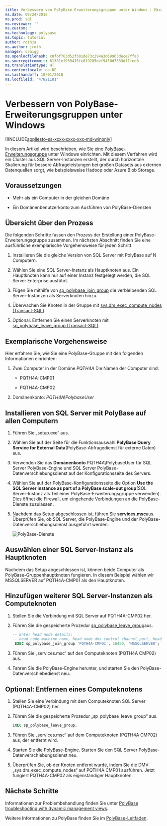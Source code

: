 ```yaml
---
title: Verbessern von PolyBase-Erweiterungsgruppen unter Windows | Microsoft-Dokumentation
ms.date: 09/24/2018
ms.prod: sql
ms.reviewer: ''
ms.custom: ''
ms.technology: polybase
ms.topic: tutorial
author: rothja
ms.author: jroth
manager: craigg
ms.openlocfilehash: c8fbf783d52f301de73c294a3d68965dece7ffa3
ms.sourcegitcommit: 61381ef939415fe019285def9450d7583df1fed0
ms.translationtype: HT
ms.contentlocale: de-DE
ms.lasthandoff: 10/01/2018
ms.locfileid: "47821181"
---
```

# <a name="improve-polybase-scale-out-groups-on-windows"></a>Verbessern von PolyBase-Erweiterungsgruppen unter Windows

[!INCLUDE[appliesto-ss-xxxx-xxxx-xxx-md-winonly](../../includes/appliesto-ss-xxxx-xxxx-xxx-md-winonly.md)]

In diesem Artikel wird beschrieben, wie Sie eine [PolyBase-Erweiterungsgruppe](polybase-scale-out-groups.md) unter Windows einrichten. Mit diesem Verfahren wird ein Cluster aus SQL Server-Instanzen erstellt, der durch horizontale Skalierung für bessere Abfrageleistungen bei großen Datasets aus externen Datenquellen sorgt, wie beispielsweise Hadoop oder Azure Blob Storage.

## <a name="prerequisites"></a>Voraussetzungen
  
- Mehr als ein Computer in der gleichen Domäne  
  
- Ein Domänenbenutzerkonto zum Ausführen von PolyBase-Diensten  
  
## <a name="process-overview"></a>Übersicht über den Prozess

Die folgenden Schritte fassen den Prozess der Erstellung einer PolyBase-Erweiterungsgruppe zusammen. Im nächsten Abschnitt finden Sie eine ausführliche exemplarische Vorgehensweise für jeden Schritt.
  
1. Installieren Sie die gleiche Version von SQL Server mit PolyBase auf N Computern.
  
2. Wählen Sie eine SQL Server-Instanz als Hauptknoten aus. Ein Hauptknoten kann nur auf einer Instanz festgelegt werden, die SQL Server Enterprise ausführt.
  
3. Fügen Sie mithilfe von [sp_polybase_join_group](../../relational-databases/system-stored-procedures/polybase-stored-procedures-sp-polybase-join-group.md) die verbleibenden SQL Server-Instanzen als Serverknoten hinzu.

4. Überwachen Sie Knoten in der Gruppe mit [sys.dm_exec_compute_nodes &#40;Transact-SQL&#41;](../../relational-databases/system-dynamic-management-views/sys-dm-exec-compute-nodes-transact-sql.md).

5. Optional. Entfernen Sie einen Serverknoten mit [sp_polybase_leave_group &#40;Transact-SQL&#41;](../../relational-databases/system-stored-procedures/polybase-stored-procedures-sp-polybase-leave-group.md).

## <a name="example-walk-through"></a>Exemplarische Vorgehensweise

Hier erfahren Sie, wie Sie eine PolyBase-Gruppe mit den folgenden Informationen einrichten:  
  
1. Zwei Computer in der Domäne *PQTH4A* Die Namen der Computer sind:  
  
   - PQTH4A-CMP01  
  
   - PQTH4A-CMP02  
  
2. Domänenkonto: *PQTH4A\PolybaseUser*  

## <a name="install-sql-server-with-polybase-on-all-machines"></a>Installieren von SQL Server mit PolyBase auf allen Computern

1. Führen Sie „setup.exe“ aus.
  
2. Wählen Sie auf der Seite für die Funktionsauswahl **PolyBase Query Service for External Data**(PolyBase-Abfragedienst für externe Daten) aus.
  
3. Verwenden Sie das **Domänenkonto** PQTH4A\PolybaseUser für SQL Server PolyBase-Engine und SQL Server PolyBase-Datenverschiebungsdienst auf der Konfigurationsseite des Servers.
  
4. Wählen Sie auf der PolyBase-Konfigurationsseite die Option **Use the SQL Server instance as part of a PolyBase scale-out group**(SQL Server-Instanz als Teil einer PolyBase-Erweiterungsgruppe verwenden). Dies öffnet die Firewall, um eingehende Verbindungen an die PolyBase-Dienste zuzulassen.
  
5. Nachdem das Setup abgeschlossen ist, führen Sie **services.msc**aus. Überprüfen Sie, ob SQL Server, die PolyBase-Engine und der PolyBase-Datenverschiebungsdienst ausgeführt werden.
  
   ![PolyBase-Dienste](../../relational-databases/polybase/media/polybase-services.png "PolyBase services")  
  
## <a name="select-one-sql-server-as-head-node"></a>Auswählen einer SQL Server-Instanz als Hauptknoten  
  
Nachdem das Setup abgeschlossen ist, können beide Computer als PolyBase-Gruppenhauptknoten fungieren. In diesem Beispiel wählen wir MSSQLSERVER auf PQTH4A-CMP01 als den Hauptknoten.
  
## <a name="add-other-sql-server-instances-as-compute-nodes"></a>Hinzufügen weiterer SQL Server-Instanzen als Computeknoten  
  
1. Stellen Sie die Verbindung mit SQL Server auf PQTH4A-CMP02 her.
  
2. Führen Sie die gespeicherte Prozedur [sp_polybase_leave_group](../../relational-databases/system-stored-procedures/polybase-stored-procedures-sp-polybase-join-group.md)aus.

   ```sql
   -- Enter head node details:
   -- head node machine name, head node dms control channel port, head node sql server name  
    EXEC sp_polybase_join_group 'PQTH4A-CMP01', 16450, 'MSSQLSERVER';
   ```  

3. Führen Sie „services.msc“ auf den Computeknoten (PQTH4A CMP02) aus.
  
4. Fahren Sie die PolyBase-Engine herunter, und starten Sie den PolyBase-Datenverschiebedienst neu.
  
## <a name="optional-remove-a-compute-node"></a>Optional: Entfernen eines Computeknotens  
  
1. Stellen Sie eine Verbindung mit dem Computeknoten SQL Server (PQTH4A-CMP02) her.
  
2. Führen Sie die gespeicherte Prozedur „sp_polybase_leave_group“ aus.
  
    ```sql  
    EXEC sp_polybase_leave_group;  
    ```  
  
3. Führen Sie „services.msc“ auf dem Computeknoten (PQTH4A CMP02) aus, der entfernt wird.
  
4. Starten Sie die PolyBase-Engine. Starten Sie den SQL Server PolyBase-Datenverschiebungsdienst neu.
  
5. Überprüfen Sie, ob der Knoten entfernt wurde, indem Sie die DMV „sys.dm_exec_compute_nodes“ auf PQTH4A CMP01 ausführen. Jetzt fungiert PQTH4A-CMP02 als eigenständiger Hauptknoten.  
  
## <a name="next-steps"></a>Nächste Schritte  

Informationen zur Problembehandlung finden Sie unter [PolyBase troubleshooting with dynamic management views](http://msdn.microsoft.com/library/ce9078b7-a750-4f47-b23e-90b83b783d80).
  
Weitere Informationen zu PolyBase finden Sie im [PolyBase-Leitfaden](../../relational-databases/polybase/polybase-guide.md).
